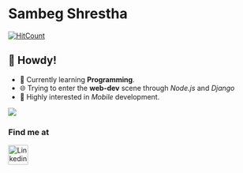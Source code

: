 # Sambeg Shrestha 
[![HitCount](http://hits.dwyl.com/sthasam2.svg)](http://hits.dwyl.com/sthasam2)

## 👋 Howdy!

<!--
Here are some ideas to get you started:

- 🔭 I’m currently working on .
- 🌱 I’m currently learning ...
- 👯 I’m looking to collaborate on ...
- 🤔 I’m looking for help with ...
- 💬 Ask me about ...
- 📫 How to reach me: ...
- 😄 Pronouns: ...
- ⚡ Fun fact: ...
-->

- 🌱 Currently learning **Programming**.
- 🌐 Trying to enter the **web-dev** scene through *Node.js* and *Django*
- 🦸 Highly interested in *Mobile* development.

![](https://github-readme-stats.vercel.app/api?username=sthasam2&show_icons=true&hide_border=true)

### Find me at

<a href="https://www.linkedin.com/in/sambeg-shrestha-70b232154/">
  <img alt="Linkedin" width="40px" src="https://camo.githubusercontent.com/45e6bebceba49c2cf76b1b3770b1adbe24e6c454/68747470733a2f2f6564656e742e6769746875622e696f2f537570657254696e7949636f6e732f696d616765732f7376672f6c696e6b6564696e2e737667" />
</a>
